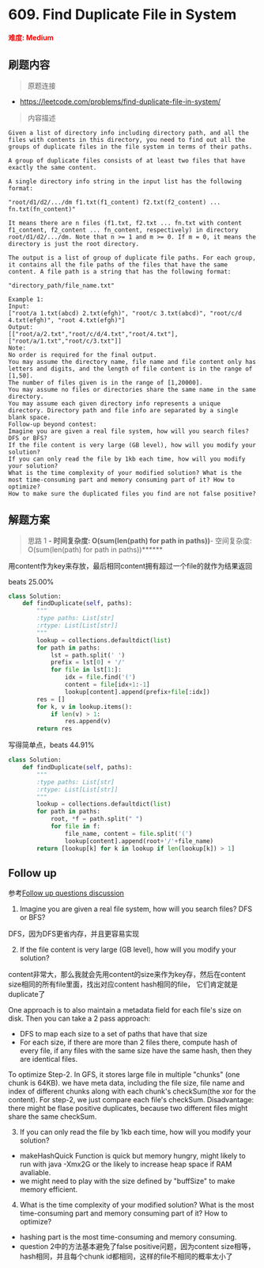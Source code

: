 # 609. Find Duplicate File in System

**<font color=red>难度: Medium</font>**

## 刷题内容

> 原题连接

* https://leetcode.com/problems/find-duplicate-file-in-system/

> 内容描述

```
Given a list of directory info including directory path, and all the files with contents in this directory, you need to find out all the groups of duplicate files in the file system in terms of their paths.

A group of duplicate files consists of at least two files that have exactly the same content.

A single directory info string in the input list has the following format:

"root/d1/d2/.../dm f1.txt(f1_content) f2.txt(f2_content) ... fn.txt(fn_content)"

It means there are n files (f1.txt, f2.txt ... fn.txt with content f1_content, f2_content ... fn_content, respectively) in directory root/d1/d2/.../dm. Note that n >= 1 and m >= 0. If m = 0, it means the directory is just the root directory.

The output is a list of group of duplicate file paths. For each group, it contains all the file paths of the files that have the same content. A file path is a string that has the following format:

"directory_path/file_name.txt"

Example 1:
Input:
["root/a 1.txt(abcd) 2.txt(efgh)", "root/c 3.txt(abcd)", "root/c/d 4.txt(efgh)", "root 4.txt(efgh)"]
Output:  
[["root/a/2.txt","root/c/d/4.txt","root/4.txt"],["root/a/1.txt","root/c/3.txt"]]
Note:
No order is required for the final output.
You may assume the directory name, file name and file content only has letters and digits, and the length of file content is in the range of [1,50].
The number of files given is in the range of [1,20000].
You may assume no files or directories share the same name in the same directory.
You may assume each given directory info represents a unique directory. Directory path and file info are separated by a single blank space.
Follow-up beyond contest:
Imagine you are given a real file system, how will you search files? DFS or BFS?
If the file content is very large (GB level), how will you modify your solution?
If you can only read the file by 1kb each time, how will you modify your solution?
What is the time complexity of your modified solution? What is the most time-consuming part and memory consuming part of it? How to optimize?
How to make sure the duplicated files you find are not false positive?
```

## 解题方案

> 思路 1
******- 时间复杂度: O(sum(len(path) for path in paths))******- 空间复杂度: O(sum(len(path) for path in paths))******

用content作为key来存放，最后相同content拥有超过一个file的就作为结果返回

beats 25.00%

```python
class Solution:
    def findDuplicate(self, paths):
        """
        :type paths: List[str]
        :rtype: List[List[str]]
        """
        lookup = collections.defaultdict(list)
        for path in paths:
            lst = path.split(' ')
            prefix = lst[0] + '/'
            for file in lst[1:]:
                idx = file.find('(')
                content = file[idx+1:-1]
                lookup[content].append(prefix+file[:idx])
        res = []
        for k, v in lookup.items():
            if len(v) > 1:
                res.append(v)
        return res
```

写得简单点，beats 44.91%

```python
class Solution:
    def findDuplicate(self, paths):
        """
        :type paths: List[str]
        :rtype: List[List[str]]
        """
        lookup = collections.defaultdict(list)
        for path in paths:
            root, *f = path.split(" ")
            for file in f:
                file_name, content = file.split('(')
                lookup[content].append(root+'/'+file_name)
        return [lookup[k] for k in lookup if len(lookup[k]) > 1]
```

## Follow up

参考[Follow up questions discussion](https://leetcode.com/problems/find-duplicate-file-in-system/discuss/104120/Follow-up-questions-discussion)




1. Imagine you are given a real file system, how will you search files? DFS or BFS?

DFS，因为DFS更省内存，并且更容易实现

2. If the file content is very large (GB level), how will you modify your solution?

content非常大，那么我就会先用content的size来作为key存，然后在content size相同的所有file里面，找出对应content hash相同的file，
它们肯定就是duplicate了

One approach is to also maintain a metadata field for each file's size on disk. Then you can take a 2 pass approach:

- DFS to map each size to a set of paths that have that size
- For each size, if there are more than 2 files there, 
compute hash of every file, if any files with the same size have the same hash, then they are identical files.

To optimize Step-2. In GFS, it stores large file in multiple "chunks" (one chunk is 64KB). we have meta data, 
including the file size, file name and index of different chunks along with each chunk's checkSum(the xor for the content). 
For step-2, we just compare each file's checkSum.
Disadvantage: there might be flase positive duplicates, because two different files might share the same checkSum.

3. If you can only read the file by 1kb each time, how will you modify your solution?

- makeHashQuick Function is quick but memory hungry, might likely to run with java -Xmx2G or 
the likely to increase heap space if RAM avaliable.
- we might need to play with the size defined by "buffSize" to make memory efficient.

4. What is the time complexity of your modified solution? What is the most time-consuming part and memory consuming part of it? How to optimize?

- hashing part is the most time-consuming and memory consuming.
- question 2中的方法基本避免了false positive问题，因为content size相等，hash相同，并且每个chunk id都相同，这样的file不相同的概率太小了




























